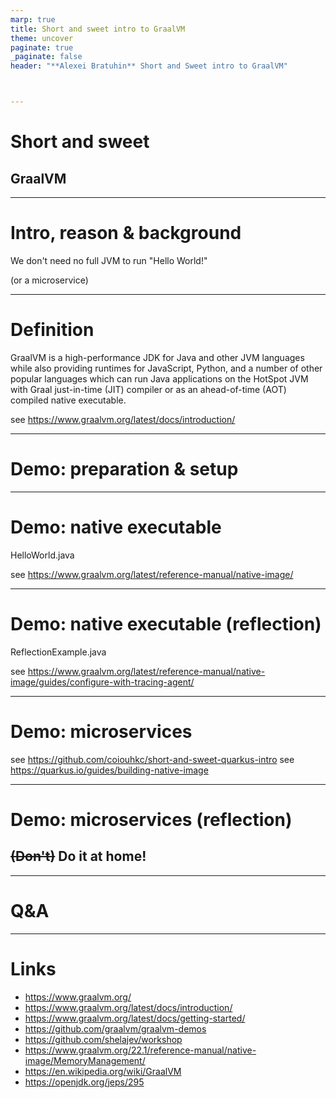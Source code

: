 ```yaml
---
marp: true
title: Short and sweet intro to GraalVM
theme: uncover
paginate: true
_paginate: false
header: "**Alexei Bratuhin** Short and Sweet intro to GraalVM"



---
```


# Short and sweet

## GraalVM

---

# Intro, reason & background

We don't need no full JVM to run "Hello World!"

(or a microservice)

---

# Definition

GraalVM is a high-performance JDK for Java and other JVM languages while also providing runtimes for JavaScript, Python, and a number of other popular languages which can run Java applications on the HotSpot JVM with Graal just-in-time (JIT) compiler or as an ahead-of-time (AOT) compiled native executable. 


see https://www.graalvm.org/latest/docs/introduction/

---

# Demo: preparation & setup

<!--

sdk install java 22.3.r19-grl

java -version

gu install native-image

-->

---

# Demo: native executable

HelloWorld.java

see https://www.graalvm.org/latest/reference-manual/native-image/

<!--

javac HelloWorld.java

javap -v HelloWorld.class

native-image HelloWorld

file HelloWorld.class

file helloworld

./helloworld

-->

---

# Demo: native executable (reflection)

ReflectionExample.java

see https://www.graalvm.org/latest/reference-manual/native-image/guides/configure-with-tracing-agent/

<!--

javac ReflectionExample.java

java ReflectionExample StringReverser reverse "hello"

java ReflectionExample StringCapitalizer capitalize "hello"

native-image --no-fallback --gc=epsilon ReflectionExample

mkdir -p META-INF/native-image

java -agentlib:native-image-agent=config-output-dir=META-INF/native-image ReflectionExample StringReverser reverse "hello"

cat META-INF/native-image/reflect-config.json

native-image ReflectionExample

./reflectionexample StringReverser reverse "hello"
-->

---

# Demo: microservices

see https://github.com/coiouhkc/short-and-sweet-quarkus-intro
see https://quarkus.io/guides/building-native-image

---

# Demo: microservices (reflection)

## ~~(Don't)~~ Do it at home!

--- 

# Q&A

---

# Links

* https://www.graalvm.org/
* https://www.graalvm.org/latest/docs/introduction/
* https://www.graalvm.org/latest/docs/getting-started/
* https://github.com/graalvm/graalvm-demos
* https://github.com/shelajev/workshop
* https://www.graalvm.org/22.1/reference-manual/native-image/MemoryManagement/
* https://en.wikipedia.org/wiki/GraalVM
* https://openjdk.org/jeps/295